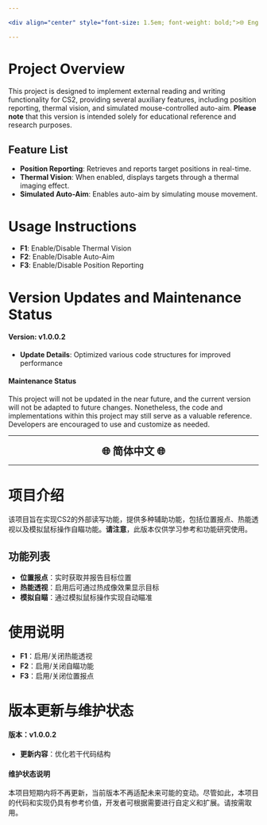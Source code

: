 ```yaml
---

<div align="center" style="font-size: 1.5em; font-weight: bold;">🌐 English Version 🌐</div>

---
```


# Project Overview
This project is designed to implement external reading and writing functionality for CS2, providing several auxiliary features, including position reporting, thermal vision, and simulated mouse-controlled auto-aim. **Please note** that this version is intended solely for educational reference and research purposes.

## Feature List
- **Position Reporting**: Retrieves and reports target positions in real-time.
- **Thermal Vision**: When enabled, displays targets through a thermal imaging effect.
- **Simulated Auto-Aim**: Enables auto-aim by simulating mouse movement.

# Usage Instructions

- **F1**: Enable/Disable Thermal Vision
- **F2**: Enable/Disable Auto-Aim
- **F3**: Enable/Disable Position Reporting

# Version Updates and Maintenance Status

#### Version: v1.0.0.2 
- **Update Details**: Optimized various code structures for improved performance

#### Maintenance Status
This project will not be updated in the near future, and the current version will not be adapted to future changes. Nonetheless, the code and implementations within this project may still serve as a valuable reference. Developers are encouraged to use and customize as needed.

---

<div align="center" style="font-size: 1.5em; font-weight: bold;">🌐 简体中文 🌐</div>

---
# 项目介绍
该项目旨在实现CS2的外部读写功能，提供多种辅助功能，包括位置报点、热能透视以及模拟鼠标操作自瞄功能。**请注意**，此版本仅供学习参考和功能研究使用。

## 功能列表
- **位置报点**：实时获取并报告目标位置
- **热能透视**：启用后可通过热成像效果显示目标
- **模拟自瞄**：通过模拟鼠标操作实现自动瞄准

# 使用说明

- **F1**：启用/关闭热能透视
- **F2**：启用/关闭自瞄功能
- **F3**：启用/关闭位置报点

# 版本更新与维护状态

#### 版本：v1.0.0.2 
- **更新内容**：优化若干代码结构

#### 维护状态说明
本项目短期内将不再更新，当前版本不再适配未来可能的变动。尽管如此，本项目的代码和实现仍具有参考价值，开发者可根据需要进行自定义和扩展。请按需取用。